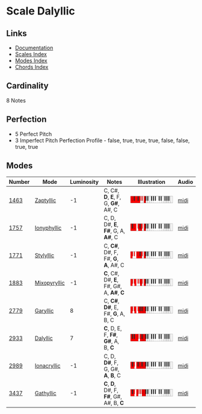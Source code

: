 # Scale Dalyllic

## Links

- [Documentation](README.md)
- [Scales Index](Scales.md)
- [Modes Index](Modes.md)
- [Chords Index](Chords.md)

## Cardinality

8 Notes

## Perfection

- 5 Perfect Pitch
- 3 Imperfect Pitch
Perfection Profile - false, true, true, true, false, false, true, true

## Modes

| Number | Mode | Luminosity | Notes | Illustration | Audio |
|--------|------|------------|-------|--------------|-------|
| [1463](https://ianring.com/musictheory/scales/1463) | [Zaptyllic](ModeZaptyllic.md) | -1 | C, C#, **D**, **E**, F, G, **G#**, A#, C | ![CNaturalZaptyllic](ModeCNaturalZaptyllic.png) | [midi](https://github.com/edipermadi/music/blob/main/docs/ModeCNaturalZaptyllic.mid?raw=true) | 
| [1757](https://ianring.com/musictheory/scales/1757) | [Ionyphyllic](ModeIonyphyllic.md) | -1 | C, D, D#, **E**, **F#**, G, A, **A#**, C | ![CNaturalIonyphyllic](ModeCNaturalIonyphyllic.png) | [midi](https://github.com/edipermadi/music/blob/main/docs/ModeCNaturalIonyphyllic.mid?raw=true) | 
| [1771](https://ianring.com/musictheory/scales/1771) | [Stylyllic](ModeStylyllic.md) | -1 | C, **C#**, D#, F, F#, **G**, **A**, A#, C | ![CNaturalStylyllic](ModeCNaturalStylyllic.png) | [midi](https://github.com/edipermadi/music/blob/main/docs/ModeCNaturalStylyllic.mid?raw=true) | 
| [1883](https://ianring.com/musictheory/scales/1883) | [Mixopyryllic](ModeMixopyryllic.md) | -1 | **C**, C#, D#, **E**, F#, G#, A, **A#**, **C** | ![CNaturalMixopyryllic](ModeCNaturalMixopyryllic.png) | [midi](https://github.com/edipermadi/music/blob/main/docs/ModeCNaturalMixopyryllic.mid?raw=true) | 
| [2779](https://ianring.com/musictheory/scales/2779) | [Garyllic](ModeGaryllic.md) | 8 | C, **C#**, **D#**, E, F#, **G**, A, B, C | ![CNaturalGaryllic](ModeCNaturalGaryllic.png) | [midi](https://github.com/edipermadi/music/blob/main/docs/ModeCNaturalGaryllic.mid?raw=true) | 
| [2933](https://ianring.com/musictheory/scales/2933) | [Dalyllic](ModeDalyllic.md) | 7 | **C**, D, E, F, **F#**, **G#**, A, B, **C** | ![CNaturalDalyllic](ModeCNaturalDalyllic.png) | [midi](https://github.com/edipermadi/music/blob/main/docs/ModeCNaturalDalyllic.mid?raw=true) | 
| [2989](https://ianring.com/musictheory/scales/2989) | [Ionacryllic](ModeIonacryllic.md) | -1 | C, D, **D#**, F, G, G#, **A**, **B**, C | ![CNaturalIonacryllic](ModeCNaturalIonacryllic.png) | [midi](https://github.com/edipermadi/music/blob/main/docs/ModeCNaturalIonacryllic.mid?raw=true) | 
| [3437](https://ianring.com/musictheory/scales/3437) | [Gathyllic](ModeGathyllic.md) | -1 | **C**, **D**, D#, F, **F#**, G#, A#, B, **C** | ![CNaturalGathyllic](ModeCNaturalGathyllic.png) | [midi](https://github.com/edipermadi/music/blob/main/docs/ModeCNaturalGathyllic.mid?raw=true) | 
